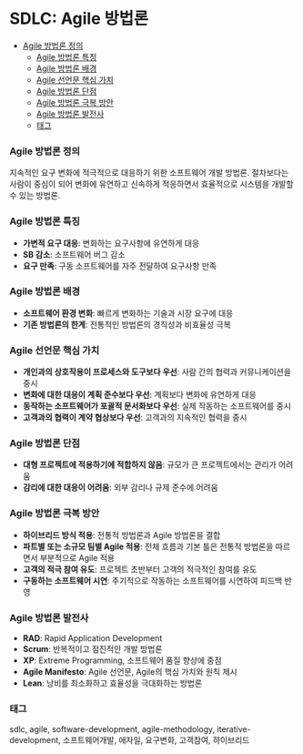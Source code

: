 # SDLC: Agile 방법론

<!-- mtoc-start -->

- [Agile 방법론 정의](#agile-방법론-정의)
  - [Agile 방법론 특징](#agile-방법론-특징)
  - [Agile 방법론 배경](#agile-방법론-배경)
  - [Agile 선언문 핵심 가치](#agile-선언문-핵심-가치)
  - [Agile 방법론 단점](#agile-방법론-단점)
  - [Agile 방법론 극복 방안](#agile-방법론-극복-방안)
  - [Agile 방법론 발전사](#agile-방법론-발전사)
  - [태그](#태그)

<!-- mtoc-end -->

### Agile 방법론 정의

지속적인 요구 변화에 적극적으로 대응하기 위한 소프트웨어 개발 방법론. 절차보다는 사람이 중심이 되어 변화에 유연하고 신속하게 적응하면서 효율적으로 시스템을 개발할 수 있는 방법론.

### Agile 방법론 특징

- **가변적 요구 대응**: 변화하는 요구사항에 유연하게 대응
- **SB 감소**: 소프트웨어 버그 감소
- **요구 만족**: 구동 소프트웨어를 자주 전달하여 요구사항 만족

### Agile 방법론 배경

- **소프트웨어 환경 변화**: 빠르게 변화하는 기술과 시장 요구에 대응
- **기존 방법론의 한계**: 전통적인 방법론의 경직성과 비효율성 극복

### Agile 선언문 핵심 가치

- **개인과의 상호작용이 프로세스와 도구보다 우선**: 사람 간의 협력과 커뮤니케이션을 중시
- **변화에 대한 대응이 계획 준수보다 우선**: 계획보다 변화에 유연하게 대응
- **동작하는 소프트웨어가 포괄적 문서화보다 우선**: 실제 작동하는 소프트웨어를 중시
- **고객과의 협력이 계약 협상보다 우선**: 고객과의 지속적인 협력을 중시

### Agile 방법론 단점

- **대형 프로젝트에 적용하기에 적합하지 않음**: 규모가 큰 프로젝트에서는 관리가 어려움
- **감리에 대한 대응이 어려움**: 외부 감리나 규제 준수에 어려움

### Agile 방법론 극복 방안

- **하이브리드 방식 적용**: 전통적 방법론과 Agile 방법론을 결합
- **파트별 또는 소규모 팀별 Agile 적용**: 전체 흐름과 기본 틀은 전통적 방법론을 따르면서 부분적으로 Agile 적용
- **고객의 적극 참여 유도**: 프로젝트 초반부터 고객의 적극적인 참여를 유도
- **구동하는 소프트웨어 시연**: 주기적으로 작동하는 소프트웨어를 시연하여 피드백 반영

### Agile 방법론 발전사

- **RAD**: Rapid Application Development
- **Scrum**: 반복적이고 점진적인 개발 방법론
- **XP**: Extreme Programming, 소프트웨어 품질 향상에 중점
- **Agile Manifesto**: Agile 선언문, Agile의 핵심 가치와 원칙 제시
- **Lean**: 낭비를 최소화하고 효율성을 극대화하는 방법론

### 태그

sdlc, agile, software-development, agile-methodology, iterative-development, 소프트웨어개발, 애자일, 요구변화, 고객참여, 하이브리드
